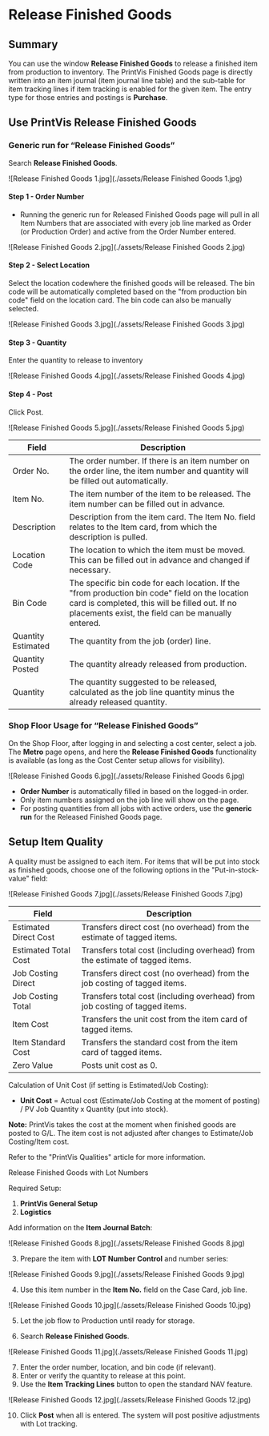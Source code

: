 # Release Finished Goods


## Summary

You can use the window **Release Finished Goods** to release a finished item from production to inventory. The PrintVis Finished Goods page is directly written into an item journal (item journal line table) and the sub-table for item tracking lines if item tracking is enabled for the given item. The entry type for those entries and postings is **Purchase**.


## Use PrintVis Release Finished Goods

### Generic run for “Release Finished Goods”

 Search **Release Finished Goods**.

![Release Finished Goods 1.jpg](./assets/Release Finished Goods 1.jpg)

#### Step 1 - Order Number
   
- Running the generic run for Released Finished Goods page will pull in all Item Numbers that are associated with every job line marked as Order (or Production Order) and active from the Order Number entered.

![Release Finished Goods 2.jpg](./assets/Release Finished Goods 2.jpg)

#### Step 2 - Select Location 

Select the location codewhere the finished goods will be released. The bin code will be automatically completed based on the "from production bin code" field on the location card. The bin code can also be manually selected.

![Release Finished Goods 3.jpg](./assets/Release Finished Goods 3.jpg)

#### Step 3 - Quantity

Enter the quantity to release to inventory

![Release Finished Goods 4.jpg](./assets/Release Finished Goods 4.jpg)

#### Step 4 - Post
 
Click Post.

![Release Finished Goods 5.jpg](./assets/Release Finished Goods 5.jpg)


| Field            | Description                                                                                                                                                                                                                                                                                                                                                         |
|------------------|---------------------------------------------------------------------------------------------------------------------------------------------------------------------------------------------------------------------------------------------------------------------------------------------------------------------------------------------------------------------|
| Order No.        | The order number. If there is an item number on the order line, the item number and quantity will be filled out automatically.                                                                                                                                                                                                                                        |
| Item No.         | The item number of the item to be released. The item number can be filled out in advance.                                                                                                                                                                                                                                                                            |
| Description      | Description from the item card. The Item No. field relates to the Item card, from which the description is pulled.                                                                                                                                                                                                                                                   |
| Location Code    | The location to which the item must be moved. This can be filled out in advance and changed if necessary.                                                                                                                                                                                                                                                            |
| Bin Code         | The specific bin code for each location. If the "from production bin code" field on the location card is completed, this will be filled out. If no placements exist, the field can be manually entered.                                                                                                                                                             |
| Quantity Estimated | The quantity from the job (order) line.                                                                                                                                                                                                                                                                                                                              |
| Quantity Posted  | The quantity already released from production.                                                                                                                                                                                                                                                                                                                      |
| Quantity         | The quantity suggested to be released, calculated as the job line quantity minus the already released quantity.                                                                                                                                                                                                                                                     |


### Shop Floor Usage for “Release Finished Goods”

On the Shop Floor, after logging in and selecting a cost center, select a job. The **Metro** page opens, and here the **Release Finished Goods** functionality is available (as long as the Cost Center setup allows for visibility).

![Release Finished Goods 6.jpg](./assets/Release Finished Goods 6.jpg)

- **Order Number** is automatically filled in based on the logged-in order.
- Only item numbers assigned on the job line will show on the page.
- For posting quantities from all jobs with active orders, use the **generic run** for the Released Finished Goods page.


## Setup Item Quality

A quality must be assigned to each item. For items that will be put into stock as finished goods, choose one of the following options in the "Put-in-stock-value" field:

![Release Finished Goods 7.jpg](./assets/Release Finished Goods 7.jpg)


| Field               | Description                                                                                                                                                                            |
|---------------------|----------------------------------------------------------------------------------------------------------------------------------------------------------------------------------------|
| Estimated Direct Cost | Transfers direct cost (no overhead) from the estimate of tagged items.                                                                                                                                                         |
| Estimated Total Cost  | Transfers total cost (including overhead) from the estimate of tagged items.                                                                                                                                                  |
| Job Costing Direct  | Transfers direct cost (no overhead) from the job costing of tagged items.                                                                                                                                                       |
| Job Costing Total   | Transfers total cost (including overhead) from job costing of tagged items.                                                                                                                                                     |
| Item Cost           | Transfers the unit cost from the item card of tagged items.                                                                                                                                                                     |
| Item Standard Cost  | Transfers the standard cost from the item card of tagged items.                                                                                                                                                                 |
| Zero Value          | Posts unit cost as 0.                                                                                                                                                                                                          |

 Calculation of Unit Cost (if setting is Estimated/Job Costing):
- **Unit Cost** = Actual cost (Estimate/Job Costing at the moment of posting) / PV Job Quantity x Quantity (put into stock).

**Note:** PrintVis takes the cost at the moment when finished goods are posted to G/L. The item cost is not adjusted after changes to Estimate/Job Costing/Item cost.

Refer to the "PrintVis Qualities" article for more information.


Release Finished Goods with Lot Numbers

Required Setup:
1. **PrintVis General Setup** 
2. **Logistics**

Add information on the **Item Journal Batch**:

![Release Finished Goods 8.jpg](./assets/Release Finished Goods 8.jpg)

3. Prepare the item with **LOT Number Control** and number series:

![Release Finished Goods 9.jpg](./assets/Release Finished Goods 9.jpg)

4. Use this item number in the **Item No.** field on the Case Card, job line.

![Release Finished Goods 10.jpg](./assets/Release Finished Goods 10.jpg)

5. Let the job flow to Production until ready for storage.

6. Search **Release Finished Goods**.

![Release Finished Goods 11.jpg](./assets/Release Finished Goods 11.jpg)
 
7. Enter the order number, location, and bin code (if relevant).
8. Enter or verify the quantity to release at this point.
9. Use the **Item Tracking Lines** button to open the standard NAV feature.

![Release Finished Goods 12.jpg](./assets/Release Finished Goods 12.jpg)

10. Click **Post** when all is entered. The system will post positive adjustments with Lot tracking.

